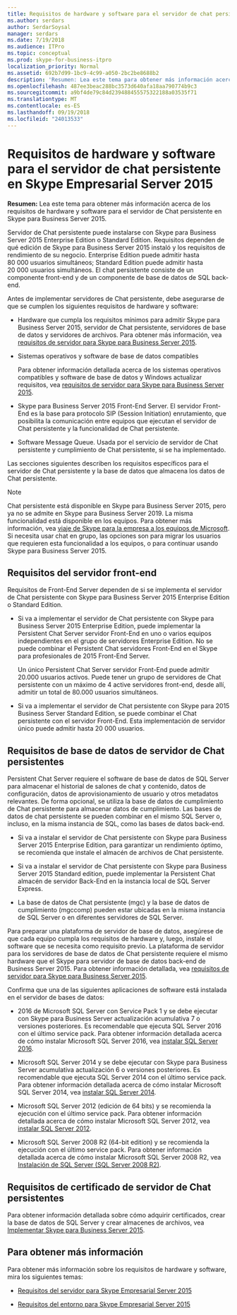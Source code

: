 ```yaml
---
title: Requisitos de hardware y software para el servidor de chat persistente en Skype Empresarial Server 2015
ms.author: serdars
author: SerdarSoysal
manager: serdars
ms.date: 7/19/2018
ms.audience: ITPro
ms.topic: conceptual
ms.prod: skype-for-business-itpro
localization_priority: Normal
ms.assetid: 692b7d99-1bc9-4c99-a050-2bc2be8688b2
description: 'Resumen: Lea este tema para obtener más información acerca de los requisitos de hardware y software para el servidor de Chat persistente en Skype para Business Server 2015.'
ms.openlocfilehash: 487ee3beac288bc3573d640afa18aa790774b9c3
ms.sourcegitcommit: a9bf4de79c84d239488455575322188a03535f71
ms.translationtype: MT
ms.contentlocale: es-ES
ms.lasthandoff: 09/19/2018
ms.locfileid: "24013533"
---
```

# <a name="hardware-and-software-requirements-for-persistent-chat-server-in-skype-for-business-server-2015"></a>Requisitos de hardware y software para el servidor de chat persistente en Skype Empresarial Server 2015
 
**Resumen:** Lea este tema para obtener más información acerca de los requisitos de hardware y software para el servidor de Chat persistente en Skype para Business Server 2015.
  
Servidor de Chat persistente puede instalarse con Skype para Business Server 2015 Enterprise Edition o Standard Edition. Requisitos dependen de qué edición de Skype para Business Server 2015 instaló y los requisitos de rendimiento de su negocio. Enterprise Edition puede admitir hasta 80 000 usuarios simultáneos; Standard Edition puede admitir hasta 20 000 usuarios simultáneos. El chat persistente consiste de un componente front-end y de un componente de base de datos de SQL back-end.
  
Antes de implementar servidores de Chat persistente, debe asegurarse de que se cumplen los siguientes requisitos de hardware y software:
  
- Hardware que cumpla los requisitos mínimos para admitir Skype para Business Server 2015, servidor de Chat persistente, servidores de base de datos y servidores de archivos. Para obtener más información, vea [requisitos de servidor para Skype para Business Server 2015](../../plan-your-deployment/requirements-for-your-environment/server-requirements.md).
    
- Sistemas operativos y software de base de datos compatibles
    
    Para obtener información detallada acerca de los sistemas operativos compatibles y software de base de datos y Windows actualizar requisitos, vea [requisitos de servidor para Skype para Business Server 2015](../../plan-your-deployment/requirements-for-your-environment/server-requirements.md).
    
- Skype para Business Server 2015 Front-End Server. El servidor Front-End es la base para protocolo SIP (Session Initiation) enrutamiento, que posibilita la comunicación entre equipos que ejecutan el servidor de Chat persistente y la funcionalidad de Chat persistente. 
    
- Software Message Queue. Usada por el servicio de servidor de Chat persistente y cumplimiento de Chat persistente, si se ha implementado.
    
Las secciones siguientes describen los requisitos específicos para el servidor de Chat persistente y la base de datos que almacena los datos de Chat persistente.

> [!NOTE] 
> Chat persistente está disponible en Skype para Business Server 2015, pero ya no se admite en Skype para Business Server 2019. La misma funcionalidad está disponible en los equipos. Para obtener más información, vea [viaje de Skype para la empresa a los equipos de Microsoft](/microsoftteams/journey-skypeforbusiness-teams). Si necesita usar chat en grupo, las opciones son para migrar los usuarios que requieren esta funcionalidad a los equipos, o para continuar usando Skype para Business Server 2015. 
  
## <a name="front-end-server-requirements"></a>Requisitos del servidor front-end

Requisitos de Front-End Server dependen de si se implementa el servidor de Chat persistente con Skype para Business Server 2015 Enterprise Edition o Standard Edition.
  
- Si va a implementar el servidor de Chat persistente con Skype para Business Server 2015 Enterprise Edition, puede implementar la Persistent Chat Server servidor Front-End en uno o varios equipos independientes en el grupo de servidores Enterprise Edition. No se puede combinar el Persistent Chat servidores Front-End en el Skype para profesionales de 2015 Front-End Server. 
    
    Un único Persistent Chat Server servidor Front-End puede admitir 20.000 usuarios activos. Puede tener un grupo de servidores de Chat persistente con un máximo de 4 active servidores front-end, desde allí, admitir un total de 80.000 usuarios simultáneos. 
    
- Si va a implementar el servidor de Chat persistente con Skype para 2015 Business Server Standard Edition, se puede combinar el Chat persistente con el servidor Front-End. Esta implementación de servidor único puede admitir hasta 20 000 usuarios. 
    
## <a name="persistent-chat-server-database-requirements"></a>Requisitos de base de datos de servidor de Chat persistentes

Persistent Chat Server requiere el software de base de datos de SQL Server para almacenar el historial de salones de chat y contenido, datos de configuración, datos de aprovisionamiento de usuario y otros metadatos relevantes. De forma opcional, se utiliza la base de datos de cumplimiento de Chat persistente para almacenar datos de cumplimiento. Las bases de datos de chat persistente se pueden combinar en el mismo SQL Server o, incluso, en la misma instancia de SQL, como las bases de datos back-end. 
  
- Si va a instalar el servidor de Chat persistente con Skype para Business Server 2015 Enterprise Edition, para garantizar un rendimiento óptimo, se recomienda que instale el almacén de archivos de Chat persistente.
    
- Si va a instalar el servidor de Chat persistente con Skype para Business Server 2015 Standard edition, puede implementar la Persistent Chat almacén de servidor Back-End en la instancia local de SQL Server Express.
    
- La base de datos de Chat persistente (mgc) y la base de datos de cumplimiento (mgccomp) pueden estar ubicadas en la misma instancia de SQL Server o en diferentes servidores de SQL Server.
    
Para preparar una plataforma de servidor de base de datos, asegúrese de que cada equipo cumpla los requisitos de hardware y, luego, instale el software que se necesita como requisito previo. La plataforma de servidor para los servidores de base de datos de Chat persistente requiere el mismo hardware que el Skype para servidor de base de datos back-end de Business Server 2015. Para obtener información detallada, vea [requisitos de servidor para Skype para Business Server 2015](../../plan-your-deployment/requirements-for-your-environment/server-requirements.md).
  
Confirma que una de las siguientes aplicaciones de software está instalada en el servidor de bases de datos:

- 2016 de Microsoft SQL Server con Service Pack 1 y se debe ejecutar con Skype para Business Server actualización acumulativa 7 o versiones posteriores. Es recomendable que ejecuta SQL Server 2016 con el último service pack. Para obtener información detallada acerca de cómo instalar Microsoft SQL Server 2016, vea [instalar SQL Server 2016](https://docs.microsoft.com/pt-pt/sql/database-engine/install-windows/install-sql-server?view=sql-server-2016).

- Microsoft SQL Server 2014 y se debe ejecutar con Skype para Business Server acumulativa actualización 6 o versiones posteriores. Es recomendable que ejecuta SQL Server 2014 con el último service pack. Para obtener información detallada acerca de cómo instalar Microsoft SQL Server 2014, vea [instalar SQL Server 2014](https://docs.microsoft.com/pt-pt/sql/database-engine/install-windows/install-sql-server?view=sql-server-2014).

- Microsoft SQL Server 2012 (edición de 64 bits) y se recomienda la ejecución con el último service pack. Para obtener información detallada acerca de cómo instalar Microsoft SQL Server 2012, vea [instalar SQL Server 2012](https://go.microsoft.com/fwlink/p/?LinkID=248559).

- Microsoft SQL Server 2008 R2 (64-bit edition) y se recomienda la ejecución con el último service pack. Para obtener información detallada acerca de cómo instalar Microsoft SQL Server 2008 R2, vea [Instalación de SQL Server (SQL Server 2008 R2)](https://go.microsoft.com/fwlink/p/?LinkId=275702). 
    
## <a name="persistent-chat-server-certificate-requirements"></a>Requisitos de certificado de servidor de Chat persistentes

Para obtener información detallada sobre cómo adquirir certificados, crear la base de datos de SQL Server y crear almacenes de archivos, vea [Implementar Skype para Business Server 2015](../../deploy/deploy.md). 
  
## <a name="for-more-information"></a>Para obtener más información

Para obtener más información sobre los requisitos de hardware y software, mira los siguientes temas:
  
- [Requisitos del servidor para Skype Empresarial Server 2015](../../plan-your-deployment/requirements-for-your-environment/server-requirements.md)
    
- [Requisitos del entorno para Skype Empresarial Server 2015](../../plan-your-deployment/requirements-for-your-environment/environmental-requirements.md)
    

